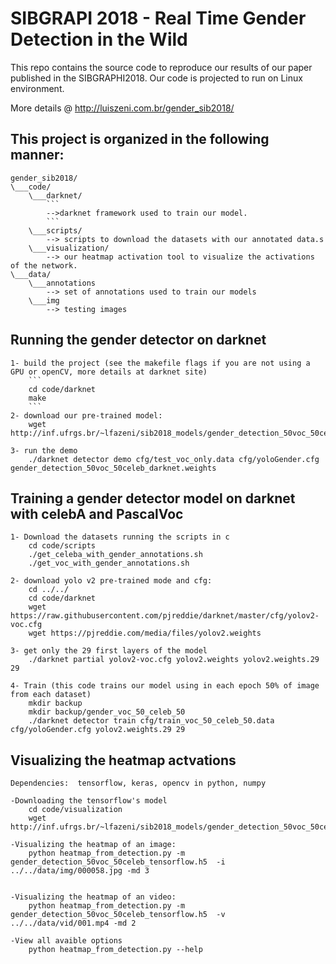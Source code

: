 # SIBGRAPI 2018 -  Real Time Gender Detection in the Wild #
This repo contains the source code to reproduce our results of our paper published in the SIBGRAPHI2018. Our code is projected to run on Linux environment.

More details @  http://luiszeni.com.br/gender_sib2018/

## This project is organized in the following manner:

	gender_sib2018/
	\___code/
		\___darknet/
			```
			-->darknet framework used to train our model.
			```
		\___scripts/
			--> scripts to download the datasets with our annotated data.s
		\___visualization/
			--> our heatmap activation tool to visualize the activations of the network.
	\___data/
		\___annotations
			--> set of annotations used to train our models
		\___img
			--> testing images

## Running the gender detector on darknet
	
	1- build the project (see the makefile flags if you are not using a GPU or openCV, more details at darknet site)
		```
		cd code/darknet
		make
		```
	2- download our pre-trained model:
		wget http://inf.ufrgs.br/~lfazeni/sib2018_models/gender_detection_50voc_50celeb_darknet.weights

	3- run the demo
		./darknet detector demo cfg/test_voc_only.data cfg/yoloGender.cfg gender_detection_50voc_50celeb_darknet.weights

## Training a gender detector model on darknet with celebA and PascalVoc
	1- Download the datasets running the scripts in c
		cd code/scripts
		./get_celeba_with_gender_annotations.sh
		./get_voc_with_gender_annotations.sh

	2- download yolo v2 pre-trained mode and cfg:
		cd ../../
		cd code/darknet
		wget https://raw.githubusercontent.com/pjreddie/darknet/master/cfg/yolov2-voc.cfg
		wget https://pjreddie.com/media/files/yolov2.weights

	3- get only the 29 first layers of the model
		./darknet partial yolov2-voc.cfg yolov2.weights yolov2.weights.29 29

	4- Train (this code trains our model using in each epoch 50% of image from each dataset)
		mkdir backup
		mkdir backup/gender_voc_50_celeb_50
		./darknet detector train cfg/train_voc_50_celeb_50.data cfg/yoloGender.cfg yolov2.weights.29 29


## Visualizing the heatmap actvations
	Dependencies:  tensorflow, keras, opencv in python, numpy

	-Downloading the tensorflow's model 
		cd code/visualization
		wget http://inf.ufrgs.br/~lfazeni/sib2018_models/gender_detection_50voc_50celeb_darknet.weights
	
	-Visualizing the heatmap of an image:
		python heatmap_from_detection.py -m gender_detection_50voc_50celeb_tensorflow.h5  -i ../../data/img/000058.jpg -md 3

	
	-Visualizing the heatmap of an video:
		python heatmap_from_detection.py -m gender_detection_50voc_50celeb_tensorflow.h5  -v ../../data/vid/001.mp4 -md 2

	-View all avaible options
		python heatmap_from_detection.py --help


